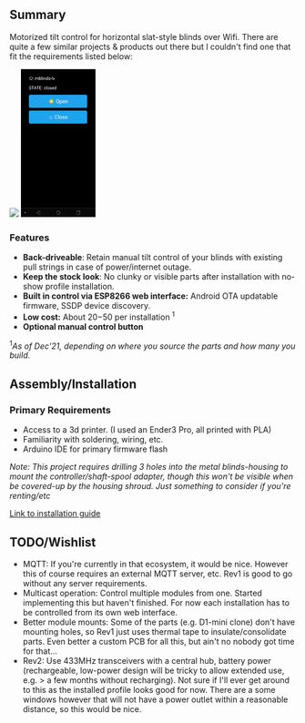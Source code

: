 
## Summary

Motorized tilt control for horizontal slat-style blinds over Wifi. There are quite a few similar projects & products out there but I couldn't find one that fit the requirements listed below:

<div>
<img src="https://user-images.githubusercontent.com/995615/146713471-8e8813d2-5823-4e75-b4cd-cd82f4d647de.gif" height="260">
<img src="doc/mobile-ui-ss0.png" height="260">
</div>

### Features
  - **Back-driveable**: Retain manual tilt control of your blinds with existing pull strings in case of power/internet outage.
  - **Keep the stock look**: No clunky or visible parts after installation with no-show profile installation.
  - **Built in control via ESP8266 web interface:** Android OTA updatable firmware, SSDP device discovery.
  - **Low cost:** About $20-$50 per installation <sup>1</sup> 
  - **Optional manual control button**

<sup>1</sup>*As of Dec'21, depending on where you source the parts and how many you build.*

## Assembly/Installation

### Primary Requirements
  - Access to a 3d printer. (I used an Ender3 Pro, all printed with PLA)
  - Familiarity with soldering, wiring, etc.
  - Arduino IDE for primary firmware flash

*Note: This project requires drilling 3 holes into the metal blinds-housing to mount the controller/shaft-spool adapter, though this won't be visible when be covered-up by the housing shroud. Just something to consider if you're renting/etc*

[Link to installation guide](https://github.com/tomeko/moto-tilt-blinds/tree/main/doc)

## TODO/Wishlist
  - MQTT: If you're currently in that ecosystem, it would be nice. However this of course requires an external MQTT server, etc. Rev1 is good to go without any server requirements.
  - Multicast operation: Control multiple modules from one. Started implementing this but haven't finished. For now each installation has to be controlled from its own web interface.
  - Better module mounts: Some of the parts (e.g. D1-mini clone) don't have mounting holes, so Rev1 just uses thermal tape to insulate/consolidate parts. Even better a custom PCB for all this, but ain't no nobody got time for that...
  - Rev2: Use 433MHz transceivers with a central hub, battery power (rechargeable, low-power design will be tricky to allow extended use, e.g. > a few months without recharging). Not sure if I'll ever get around to this as the installed profile looks good for now. There are a some windows however that will not have a power outlet within a reasonable distance, so this would be nice.
  
